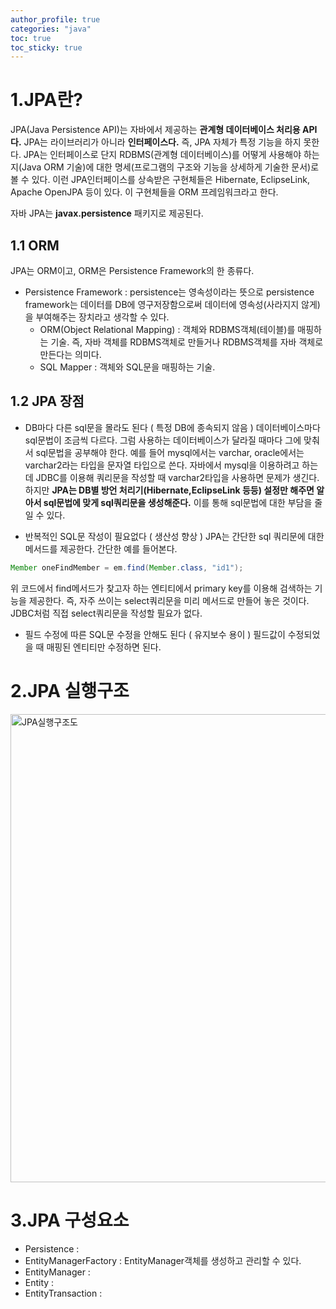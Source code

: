 ```yaml
---
author_profile: true
categories: "java"
toc: true
toc_sticky: true
---
```


# 1.JPA란?
JPA(Java Persistence API)는 자바에서 제공하는 **관계형 데이터베이스 처리용 API다.** JPA는 라이브러리가 아니라 **인터페이스다.** 즉, JPA 자체가 특정 기능을 하지 못한다. JPA는 인터페이스로 단지 RDBMS(관계형 데이터베이스)를 어떻게 사용해야 하는지(Java ORM 기술)에 대한 명세(프로그램의 구조와 기능을 상세하게 기술한 문서)로 볼 수 있다. 이런 JPA인터페이스를 상속받은 구현체들은 Hibernate, EclipseLink, Apache OpenJPA 등이 있다. 이 구현체들을 ORM 프레임워크라고 한다.

자바 JPA는 **javax.persistence** 패키지로 제공된다.

## 1.1 ORM
JPA는 ORM이고, ORM은 Persistence Framework의 한 종류다.
- Persistence Framework : persistence는 영속성이라는 뜻으로 persistence framework는 데이터를 DB에 영구저장함으로써 데이터에 영속성(사라지지 않게)을 부여해주는 장치라고 생각할 수 있다.
    - ORM(Object Relational Mapping) : 객체와 RDBMS객체(테이블)를 매핑하는 기술. 즉, 자바 객체를 RDBMS객체로 만들거나 RDBMS객체를 자바 객체로 만든다는 의미다. 
    - SQL Mapper : 객체와 SQL문을 매핑하는 기술.

## 1.2 JPA 장점
- DB마다 다른 sql문을 몰라도 된다 ( 특정 DB에 종속되지 않음 )
데이터베이스마다 sql문법이 조금씩 다르다. 그럼 사용하는 데이터베이스가 달라질 때마다 그에 맞춰서 sql문법을 공부해야 한다. 예를 들어 mysql에서는 varchar, oracle에서는 varchar2라는 타입을 문자열 타입으로 쓴다. 자바에서 mysql을 이용하려고 하는데 JDBC를 이용해 쿼리문을 작성할 때 varchar2타입을 사용하면 문제가 생긴다. 하지만 **JPA는 DB별 방언 처리기(Hibernate,EclipseLink 등등) 설정만 해주면 알아서 sql문법에 맞게 sql쿼리문을 생성해준다.** 이를 통해 sql문법에 대한 부담을 줄일 수 있다.

- 반복적인 SQL문 작성이 필요없다 ( 생산성 향상 )
JPA는 간단한 sql 쿼리문에 대한 메서드를 제공한다. 간단한 예를 들어본다.

```java
Member oneFindMember = em.find(Member.class, "id1");
```

위 코드에서 find메서드가 찾고자 하는 엔티티에서 primary key를 이용해 검색하는 기능을 제공한다. 즉, 자주 쓰이는 select쿼리문을 미리 메서드로 만들어 놓은 것이다. JDBC처럼 직접 select쿼리문을 작성할 필요가 없다.

- 필드 수정에 따른 SQL문 수정을 안해도 된다 ( 유지보수 용이 )
필드값이 수정되었을 때 매핑된 엔티티만 수정하면 된다. 

# 2.JPA 실행구조
<img width="749" alt="JPA실행구조도" src="https://user-images.githubusercontent.com/96512568/173839714-e0dfed0f-fd0e-4228-b4e3-7ce411d61801.png">

# 3.JPA 구성요소
- Persistence : 
- EntityManagerFactory : EntityManager객체를 생성하고 관리할 수 있다.
- EntityManager : 
- Entity : 
- EntityTransaction : 






